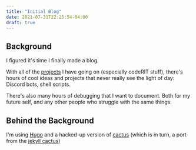 ```yaml
---
title: "Initial Blog"
date: 2021-07-31T22:25:54-04:00
draft: true
---
```



## Background

I figured it's time I finally made a blog.

With all of the [projects](https://github.com/peterkos) I have going on (especially codeRIT stuff), there's hours of cool ideas and projects that never really see the light of day: Discord bots, shell scripts.

There's also many hours of debugging that I want to document. Both for my future self, and any other people who struggle with the same things.

## Behind the Background

I'm using [Hugo](https://gohugo.io/) and a hacked-up version of [cactus](https://github.com/monkeyWzr/hugo-theme-cactus) (which is in turn, a port from the [jekyll cactus](https://github.com/probberechts/hexo-theme-cactus))


